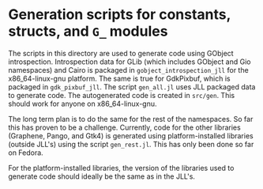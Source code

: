 # Generation scripts for constants, structs, and `G_` modules

The scripts in this directory are used to generate code using GObject introspection.
Introspection data for GLib (which includes GObject and Gio namespaces) and Cairo is packaged in `gobject_introspection_jll` for the x86_64-linux-gnu platform. The same is true for GdkPixbuf, which is packaged in `gdk_pixbuf_jll`. The script `gen_all.jl` uses JLL packaged data to generate code. The autogenerated code is created in `src/gen`. This should work for anyone on x86_64-linux-gnu.

The long term plan is to do the same for the rest of the namespaces. So far this has proven to be a challenge. Currently, code for the other libraries (Graphene, Pango, and Gtk4) is generated using platform-installed libraries (outside JLL's) using the script `gen_rest.jl`. This has only been done so far on Fedora.

For the platform-installed libraries, the version of the libraries used to generate code should ideally be the same as in the JLL's.
